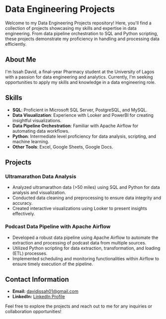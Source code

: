 # Data Engineering Projects

Welcome to my Data Engineering Projects repository! Here, you'll find a collection of projects showcasing my skills and expertise in data engineering. From data pipeline orchestration to SQL and Python scripting, these projects demonstrate my proficiency in handling and processing data efficiently.

## About Me
I'm Issah David, a final-year Pharmacy student at the University of Lagos with a passion for data engineering and analytics. Currently, I'm seeking opportunities to apply my skills and knowledge in a data engineering role.

## Skills
- **SQL**: Proficient in Microsoft SQL Server, PostgreSQL, and MySQL.
- **Data Visualization**: Experience with Looker and PowerBI for creating insightful visualizations.
- **Data Pipeline Orchestration**: Familiar with Apache Airflow for automating data workflows.
- **Python**: Intermediate level proficiency for data analysis, scripting, and machine learning.
- **Other Tools**: Excel, Google Sheets, Google Docs.

## Projects
### Ultramarathon Data Analysis
- Analyzed ultramarathon data (>50 miles) using SQL and Python for data analysis and visualization.
- Conducted data cleaning and preprocessing to ensure data integrity and accuracy.
- Created interactive visualizations using Looker to present insights effectively.

### Podcast Data Pipeline with Apache Airflow
- Developed a robust data pipeline using Apache Airflow to automate the extraction and processing of podcast data from multiple sources.
- Utilized Python scripting for data extraction, transformation, and loading (ETL) processes.
- Implemented scheduling and monitoring functionalities within Airflow to ensure timely execution of the pipeline.

## Contact Information
- **Email:** davidissah01@gmail.com
- **LinkedIn:** [LinkedIn Profile](www.linkedin.com/in/king-david-nnamdi)

Feel free to explore the projects and reach out to me for any inquiries or collaboration opportunities!
